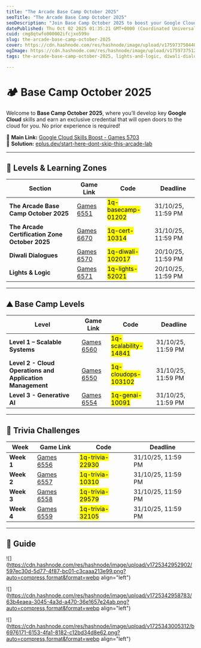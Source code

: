 ```yaml
---
title: "The Arcade Base Camp October 2025"
seoTitle: "The Arcade Base Camp October 2025"
seoDescription: "Join Base Camp October 2025 to boost your Google Cloud skills with no experience needed. Unlock new career opportunities today!"
datePublished: Thu Oct 02 2025 01:35:21 GMT+0000 (Coordinated Universal Time)
cuid: cmg8qtwfo000002ifcjxo599o
slug: the-arcade-base-camp-october-2025
cover: https://cdn.hashnode.com/res/hashnode/image/upload/v1759737504404/ca8f398b-bc5c-4e44-9ebe-5adc51fe5501.png
ogImage: https://cdn.hashnode.com/res/hashnode/image/upload/v1759737512555/ff11a4e0-a25b-4433-821f-7da45c500955.png
tags: the-arcade-base-camp-october-2025, lights-and-logic, diwali-dialogues, the-arcade-certification-zone-october-2025

---
```


# 🏕️ Base Camp October 2025

Welcome to **Base Camp October 2025**, where you’ll develop key **Google Cloud** skills and earn an exclusive credential that will open doors to the cloud for you. No prior experience is required!

🔗 **Main Link:** [Google Cloud Skills Boost - Games 5703](https://www.skills.google/games/5703/labs/36448)  
📝 **Solution:** [eplus.dev/start-here-dont-skip-this-arcade-lab](https://eplus.dev/start-here-dont-skip-this-arcade-lab)

---

## 🎯 Levels & Learning Zones

| **Section** | **Game Link** | **Code** | **Deadline** |
| --- | --- | --- | --- |
| **The Arcade Base Camp October 2025** | [Games 6551](https://www.skills.google/games/6551) | <mark>1q-basecamp-01202</mark> | 31/10/25, 11:59 PM |
| **The Arcade Certification Zone October 2025** | [Games 6670](https://www.skills.google/games/6670) | <mark>1q-cert-10314</mark> | 31/10/25, 11:59 PM |
| **Diwali Dialogues** | [Games 6570](https://www.skills.google/games/6570) | <mark>1q-diwali-102017</mark> | 20/10/25, 11:59 PM |
| **Lights & Logic** | [Games 6571](https://www.skills.google/games/6571) | <mark>1q-lights-52021</mark> | 20/10/25, 11:59 PM |

---

## ⛰️ Base Camp Levels

| **Level** | **Game Link** | **Code** | **Deadline** |
| --- | --- | --- | --- |
| **Level 1 – Scalable Systems** | [Games 6560](https://www.skills.google/games/6560) | <mark>1q-scalability-14841</mark> | 31/10/25, 11:59 PM |
| **Level 2 - Cloud Operations and Application Management** | [Games 6550](https://www.skills.google/games/6550) | <mark>1q-cloudops-103102</mark> | 31/10/25, 11:59 PM |
| **Level 3 - Generative AI** | [Games 6554](https://www.skills.google/games/6554) | <mark>1q-genai-10091</mark> | 31/10/25, 11:59 PM |

---

## 🧩 Trivia Challenges

| **Week** | **Game Link** | **Code** | **Deadline** |
| --- | --- | --- | --- |
| **Week 1** | [Games 6556](https://www.skills.google/games/6556) | <mark>1q-trivia-22930</mark> | 31/10/25, 11:59 PM |
| **Week 2** | [Games 6557](https://www.skills.google/games/6557) | <mark>1q-trivia-10310</mark> | 31/10/25, 11:59 PM |
| **Week 3** | [Games 6558](https://www.skills.google/games/6558) | <mark>1q-trivia-29579</mark> | 31/10/25, 11:59 PM |
| **Week 4** | [Games 6559](https://www.skills.google/games/6559) | <mark>1q-trivia-32105</mark> | 31/10/25, 11:59 PM |

---

## 👨 Guide

![](https://cdn.hashnode.com/res/hashnode/image/upload/v1725342952902/597ec30d-5d77-4f87-bc01-c3caaa213e99.png?auto=compress,format&format=webp align="left")

![](https://cdn.hashnode.com/res/hashnode/image/upload/v1725342958783/63b4eaea-3045-4a3d-a470-36e1657e24ab.png?auto=compress,format&format=webp align="left")

![](https://cdn.hashnode.com/res/hashnode/image/upload/v1725343005312/b6976171-6153-4fa1-8182-c12bd34d8e62.png?auto=compress,format&format=webp align="left")